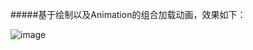 
#####基于绘制以及Animation的组合加载动画，效果如下：

![image](https://github.com/sunTie/LoadAnimation/blob/master/Gif/animation.gif)
